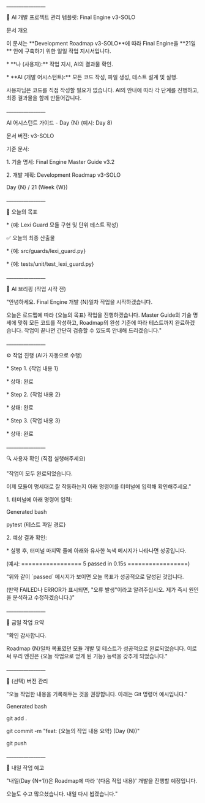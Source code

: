 \_\_\_\_\_\_\_\_\_\_\_\_\_\_\_\_

🤖 AI 개발 프로젝트 관리 템플릿: Final Engine v3-SOLO

문서 개요

이 문서는 \*\*Development Roadmap v3-SOLO\*\*에 따라 Final Engine을
\*\*21일\*\* 안에 구축하기 위한 일일 작업 지시서입니다.

\* \*\*나 (사용자):\*\* 작업 지시, AI의 결과물 확인.

\* \*\*AI (개발 어시스턴트):\*\* 모든 코드 작성, 파일 생성, 테스트 설계
및 실행.

사용자님은 코드를 직접 작성할 필요가 없습니다. AI의 안내에 따라 각
단계를 진행하고, 최종 결과물을 함께 만들어갑니다.

\_\_\_\_\_\_\_\_\_\_\_\_\_\_\_\_

AI 어시스턴트 가이드 - Day {N} (예시: Day 8)

문서 버전: v3-SOLO

기준 문서:

1\. 기술 명세: Final Engine Master Guide v3.2

2\. 개발 계획: Development Roadmap v3-SOLO

Day {N} / 21 (Week {W})

\_\_\_\_\_\_\_\_\_\_\_\_\_\_\_\_

🎯 오늘의 목표

\* {예: Lexi Guard 모듈 구현 및 단위 테스트 작성}

✅ 오늘의 최종 산출물

\* {예: src/guards/lexi_guard.py}

\* {예: tests/unit/test_lexi_guard.py}

\_\_\_\_\_\_\_\_\_\_\_\_\_\_\_\_

💬 AI 브리핑 (작업 시작 전)

\"안녕하세요. Final Engine 개발 {N}일차 작업을 시작하겠습니다.

오늘은 로드맵에 따라 {오늘의 목표} 작업을 진행하겠습니다. Master Guide의
기술 명세에 맞춰 모든 코드를 작성하고, Roadmap의 완성 기준에 따라
테스트까지 완료하겠습니다. 작업이 끝나면 간단히 검증할 수 있도록 안내해
드리겠습니다.\"

\_\_\_\_\_\_\_\_\_\_\_\_\_\_\_\_

⚙️ 작업 진행 (AI가 자동으로 수행)

\* Step 1. {작업 내용 1}

\* 상태: 완료

\* Step 2. {작업 내용 2}

\* 상태: 완료

\* Step 3. {작업 내용 3}

\* 상태: 완료

\_\_\_\_\_\_\_\_\_\_\_\_\_\_\_\_

🔍 사용자 확인 (직접 실행해주세요)

\"작업이 모두 완료되었습니다.

이제 모듈이 명세대로 잘 작동하는지 아래 명령어를 터미널에 입력해
확인해주세요.\"

1\. 터미널에 아래 명령어 입력:

Generated bash

pytest {테스트 파일 경로}

2\. 예상 결과 확인:

\* 실행 후, 터미널 마지막 줄에 아래와 유사한 녹색 메시지가 나타나면
성공입니다.

(예시: ================= 5 passed in 0.15s =================)

\"위와 같이 \`passed\` 메시지가 보이면 오늘 목표가 성공적으로 달성된
것입니다.

(만약 FAILED나 ERROR가 표시되면, \"오류 발생\"이라고 알려주십시오. 제가
즉시 원인을 분석하고 수정하겠습니다.)\"

\_\_\_\_\_\_\_\_\_\_\_\_\_\_\_\_

🏁 금일 작업 요약

\"확인 감사합니다.

Roadmap {N}일차 목표였던 모듈 개발 및 테스트가 성공적으로
완료되었습니다. 이로써 우리 엔진은 {오늘 작업으로 얻게 된 기능} 능력을
갖추게 되었습니다.\"

\_\_\_\_\_\_\_\_\_\_\_\_\_\_\_\_

💾 (선택) 버전 관리

\"오늘 작업한 내용을 기록해두는 것을 권장합니다. 아래는 Git 명령어
예시입니다.\"

Generated bash

git add .

git commit -m \"feat: {오늘의 작업 내용 요약} (Day {N})\"

git push

\_\_\_\_\_\_\_\_\_\_\_\_\_\_\_\_

🚀 내일 작업 예고

\"내일(Day {N+1})은 Roadmap에 따라 \'{다음 작업 내용}\' 개발을 진행할
예정입니다.

오늘도 수고 많으셨습니다. 내일 다시 뵙겠습니다.\"
